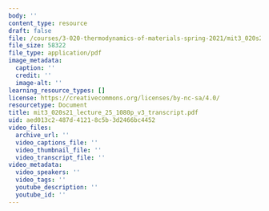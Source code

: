 ```yaml
---
body: ''
content_type: resource
draft: false
file: /courses/3-020-thermodynamics-of-materials-spring-2021/mit3_020s21_lecture_25_1080p_v3_transcript.pdf
file_size: 58322
file_type: application/pdf
image_metadata:
  caption: ''
  credit: ''
  image-alt: ''
learning_resource_types: []
license: https://creativecommons.org/licenses/by-nc-sa/4.0/
resourcetype: Document
title: mit3_020s21_lecture_25_1080p_v3_transcript.pdf
uid: aed013c2-487d-4121-8c5b-3d2466bc4452
video_files:
  archive_url: ''
  video_captions_file: ''
  video_thumbnail_file: ''
  video_transcript_file: ''
video_metadata:
  video_speakers: ''
  video_tags: ''
  youtube_description: ''
  youtube_id: ''
---
```

